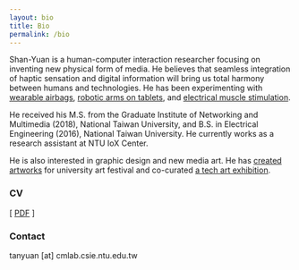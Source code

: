 ```yaml
---
layout: bio
title: Bio
permalink: /bio
---
```


Shan-Yuan is a human-computer interaction researcher focusing on inventing new physical form of media. He believes that seamless integration of haptic sensation and digital information will bring us total harmony between humans and technologies. He has been experimenting with [wearable airbags](/projects/pupop), [robotic arms on tablets](/projects/stylus), and [electrical muscle stimulation](/projects/emsairguitar).

He received his M.S. from the Graduate Institute of Networking and Multimedia (2018), National Taiwan University, and B.S. in Electrical Engineering (2016), National Taiwan University. He currently works as a research assistant at NTU IoX Center.

He is also interested in graphic design and new media art. He has [created](/projects/umbrellaproject) [artworks](/projects/mythology) for university art festival and co-curated [a tech art exhibition](/projects/speculative-ntu).

### CV

[ [PDF](/assets/teng_cv.pdf) ]

### Contact

tanyuan [at] cmlab.csie.ntu.edu.tw
